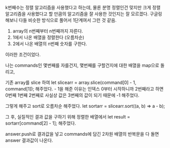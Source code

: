 k번째수는 정렬 알고리즘을 사용했다고 하는데, 물론 분명 정렬인건 맞지만 크게 정렬 알고리즘을 사용했다고 할 만큼의 알고리즘을 잘 사용한 것인지는 잘 모르겠다. 구글링 해보니 다들 비슷한 방식으로 풀어서 1단계여서 그런 것 같음.

1. array의 n번째부터 n번째까지 자른다.
2. 1에서 나온 배열을 정렬한다 (오름차순)
3. 2에서 나온 배열의 n번째 숫자를 구한다.

이러한 조건이었다.

나는 commands인 몇번째를 자를건지, 몇번째를 구할건지에 대한 배열을 map으로 돌리고,

기존 array를 slice 하여
let slicearr = array.slice(command[0] - 1, command[1]);
해주었다. - 1을 해준 이유는 인덱스 0부터 시작하니까 2번째라고 하면 0번째 1번째 2번째로 사실상 값은 3번째의 값이 되기 때문에 -1 해주었다.

그렇게 해주고 sort로 오름차순 해주었다.
let sortarr = slicearr.sort((a, b) => a - b);

그 후, 실질적인 결과 값을 구하기 위해 정렬한 배열에서
let result = sortarr[command[2] - 1];
해주었다.

answer.push로 결과값을 넣고 commands에 담긴 2차원 배열의 반복문을 다 돌면 answer 결과값이 나온다.
